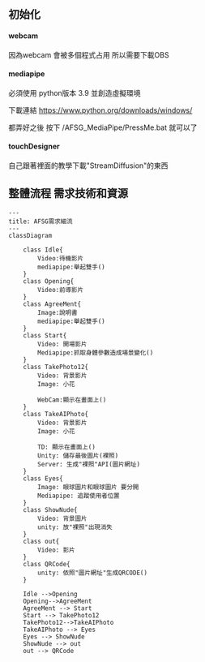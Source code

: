 ## 初始化
#### webcam 
因為webcam 會被多個程式占用 所以需要下載OBS

#### mediapipe
必須使用
python版本 3.9
並創造虛擬環境

下載連結
https://www.python.org/downloads/windows/

都弄好之後 按下 /AFSG_MediaPipe/PressMe.bat 就可以了
#### touchDesigner
自己跟著裡面的教學下載"StreamDiffusion"的東西
## 整體流程 需求技術和資源
```mermaid
---
title: AFSG需求細流
---
classDiagram

    class Idle{
        Video:待機影片
        mediapipe:舉起雙手()
    }
    class Opening{
        Video:前導影片
    }
    class AgreeMent{
        Image:說明書
        mediapipe:舉起雙手()
    }
    class Start{
        Video: 開場影片
        Mediapipe:抓取身體參數造成場景變化()
    }
    class TakePhoto12{
        Video: 背景影片
        Image: 小花
        
        WebCam:顯示在畫面上()
    }
    class TakeAIPhoto{
        Video: 背景影片
        Image: 小花
        
        TD: 顯示在畫面上()
        Unity: 儲存最後圖片(裸照)
        Server: 生成"裸照"API(圖片網址)
    }
    class Eyes{
        Image: 眼球圖片和眼球圖片 要分開
        Mediapipe: 追蹤使用者位置
    }
    class ShowNude{
        Video: 背景圖片
        unity: 放"裸照"出現消失
    }
    class out{
        Video: 影片
    }
    class QRCode{
        unity: 依照"圖片網址"生成QRCODE()
    }
    
    Idle -->Opening
    Opening-->AgreeMent
    AgreeMent --> Start
    Start --> TakePhoto12
    TakePhoto12-->TakeAIPhoto
    TakeAIPhoto --> Eyes
    Eyes --> ShowNude
    ShowNude --> out
    out --> QRCode
```
